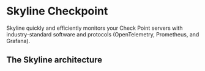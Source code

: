 # Skyline Checkpoint
Skyline quickly and efficiently monitors your Check Point servers with industry-standard software and protocols (OpenTelemetry, Prometheus, and Grafana).
## The Skyline architecture

